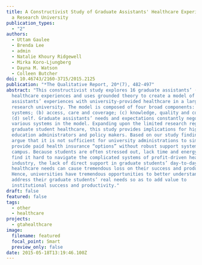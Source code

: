 ```yaml
---
title: A Constructivist Study of Graduate Assistants' Healthcare Experiences in
  a Research University
publication_types:
  - "2"
authors:
  - Uttam Gaulee
  - Brenda Lee
  - admin
  - Natalie Khoury Ridgewell
  - Mirka Koro-Ljungberg
  - Dayna M. Watson
  - Colleen Butcher
doi: 10.46743/2160-3715/2015.2125
publication: "*The Qualitative Report, 20*(7), 482-497"
abstract: "This constructivist study explores 16 graduate assistants’ (GAs)
  healthcare experiences and uses grounded theory to create a model of graduate
  assistants’ experiences with university-provided healthcare in a large
  research university. The model is composed of four broad components: (a)
  systems; (b) access, care and coverage; (c) knowledge, quality and cost; and
  (d) self. Graduate assistants’ needs and expectations constantly negotiate
  various systems in the model. Expanding upon the limited research regarding
  graduate student healthcare, this study provides implications for higher
  education administrators and policy makers. Based on our study findings we
  argue that it is not sufficient for university administrations to simply
  provide paid health insurance “options” without robust support systems on
  campus. Because students are often stressed out, lack time and energy, and
  find it hard to navigate the complicated systems of profit-driven health care
  industry, the lack of direct support in graduate students’ day-to-day
  healthcare needs can cause tremendous loss on their success and productivity.
  Hence, universities have tremendous opportunities to better understand and
  address their graduate students’ real needs so as to add value to
  institutional success and productivity."
draft: false
featured: false
tags:
  - other
  - healthcare
projects:
  - gtahealthcare
image:
  filename: featured
  focal_point: Smart
  preview_only: false
date: 2015-05-18T13:19:46.100Z
---
```

